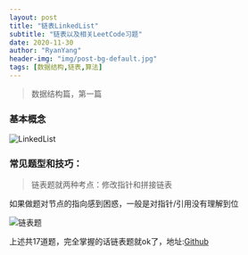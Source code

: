 ```yaml
---
layout: post
title: "链表LinkedList"
subtitle: "链表以及相关LeetCode习题"
date: 2020-11-30
author: "RyanYang"
header-img: "img/post-bg-default.jpg"
tags: [数据结构,链表,算法]
---
```


> 数据结构篇，第一篇

### 基本概念

![LinkedList](https://i.loli.net/2020/11/30/6z7XRDPHQIlnKsv.png)

### 常见题型和技巧：

> 链表题就两种考点：修改指针和拼接链表

如果做题对节点的指向感到困惑，一般是对指针/引用没有理解到位

![链表题](https://i.loli.net/2020/12/01/p1LSBEtJkGyF54H.png)

上述共17道题，完全掌握的话链表题就ok了，地址:[Github](https://github.com/Ryan-yang125/LeetcodeTags)

